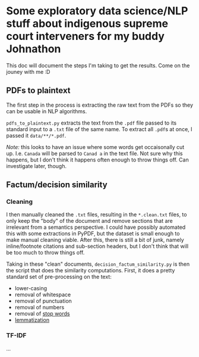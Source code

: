 # Some exploratory data science/NLP stuff about indigenous supreme court interveners for my buddy Johnathon

This doc will document the steps I'm taking to get the results. Come on the jouney with me :D

## PDFs to plaintext

The first step in the process is extracting the raw text from the PDFs so they can be usable in NLP algorithms.

`pdfs_to_plaintext.py` extracts the text from the `.pdf` file passed to its standard input to a `.txt`  file of the same name. To extract all `.pdf`s at once, I passed it `data/**/*.pdf`.

*Note:* this looks to have an issue where some words get occaisonally cut up. I.e. `Canada` will be parsed to `Canad a` in the text file. Not sure why this happens, but I don't think it happens often enough to throw things off. Can investigate later, though.

## Factum/decision similarity

### Cleaning

I then manually cleaned the `.txt` files, resulting in the `*.clean.txt` files, to only keep the "body" of the document and remove sections that are irrelevant from a semantics perspective. I could have possibly automated this with some extractions in PyPDF, but the dataset is small enough to make manual cleaning viable. After this, there is still a bit of junk, namely inline/footnote citations and sub-section headers, but I don't think that will be too much to throw things off.

Taking in these "clean" documents, `decision_factum_similarity.py` is then the script that does the similarity computations. First, it does a pretty standard set of pre-processing on the text:

- lower-casing
- removal of whitespace
- removal of punctuation
- removal of numbers
- removal of [stop words](https://en.wikipedia.org/wiki/Stop_word)
- [lemmatization](https://en.wikipedia.org/wiki/Lemmatization)

### TF-IDF

...